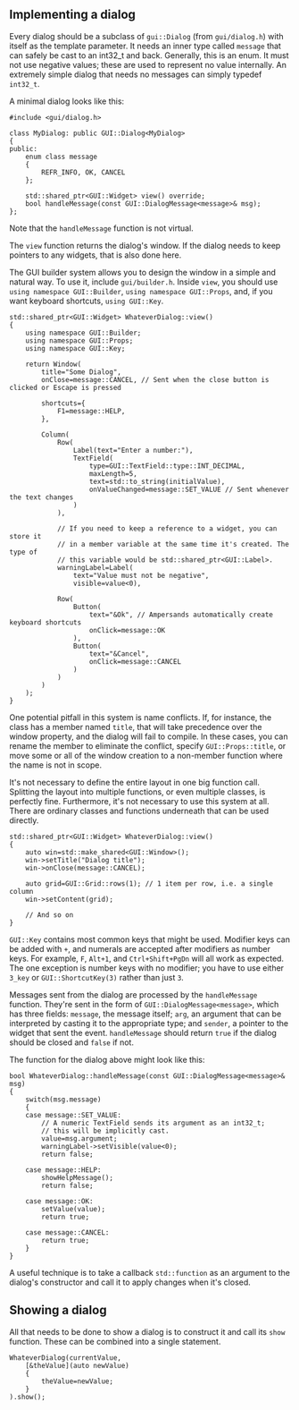 ## Implementing a dialog

Every dialog should be a subclass of `gui::Dialog` (from `gui/dialog.h`) with itself as the template parameter. It needs an inner type called `message` that can safely be cast to an int32_t and back. Generally, this is an enum. It must not use negative values; these are used to represent no value internally. An extremely simple dialog that needs no messages can simply typedef `int32_t`.

A minimal dialog looks like this:
```
#include <gui/dialog.h>

class MyDialog: public GUI::Dialog<MyDialog>
{
public:
    enum class message
    {
        REFR_INFO, OK, CANCEL
    };

    std::shared_ptr<GUI::Widget> view() override;
    bool handleMessage(const GUI::DialogMessage<message>& msg);
};
```
Note that the `handleMessage` function is not virtual.

The `view` function returns the dialog's window. If the dialog needs to keep pointers to any widgets, that is also done here.

The GUI builder system allows you to design the window in a simple and natural way. To use it, include `gui/builder.h`. Inside `view`, you should use `using namespace GUI::Builder`, `using namespace GUI::Props`, and, if you want keyboard shortcuts, `using GUI::Key`.
```
std::shared_ptr<GUI::Widget> WhateverDialog::view()
{
    using namespace GUI::Builder;
    using namespace GUI::Props;
    using namespace GUI::Key;

    return Window(
        title="Some Dialog",
        onClose=message::CANCEL, // Sent when the close button is clicked or Escape is pressed

        shortcuts={
            F1=message::HELP,
        },

        Column(
            Row(
                Label(text="Enter a number:"),
                TextField(
                    type=GUI::TextField::type::INT_DECIMAL,
                    maxLength=5,
                    text=std::to_string(initialValue),
                    onValueChanged=message::SET_VALUE // Sent whenever the text changes
                )
            ),

            // If you need to keep a reference to a widget, you can store it
            // in a member variable at the same time it's created. The type of
            // this variable would be std::shared_ptr<GUI::Label>.
            warningLabel=Label(
                text="Value must not be negative",
                visible=value<0),

            Row(
                Button(
                    text="&Ok", // Ampersands automatically create keyboard shortcuts
                    onClick=message::OK
                ),
                Button(
                    text="&Cancel",
                    onClick=message::CANCEL
                )
            )
        )
    );
}
```
One potential pitfall in this system is name conflicts. If, for instance, the class has a member named `title`, that will take precedence over the window property, and the dialog will fail to compile. In these cases, you can rename the member to eliminate the conflict, specify `GUI::Props::title`, or move some or all of the window creation to a non-member function where the name is not in scope.

It's not necessary to define the entire layout in one big function call. Splitting the layout into multiple functions, or even multiple classes, is perfectly fine. Furthermore, it's not necessary to use this system at all. There are ordinary classes and functions underneath that can be used directly.
```
std::shared_ptr<GUI::Widget> WhateverDialog::view()
{
    auto win=std::make_shared<GUI::Window>();
    win->setTitle("Dialog title");
    win->onClose(message::CANCEL);

    auto grid=GUI::Grid::rows(1); // 1 item per row, i.e. a single column
    win->setContent(grid);

    // And so on
}
```
`GUI::Key` contains most common keys that might be used. Modifier keys can be added with `+`, and numerals are accepted after modifiers as number keys. For example, `F`, `Alt+1`, and `Ctrl+Shift+PgDn` will all work as expected. The one exception is number keys with no modifier; you have to use either `3_key` or `GUI::ShortcutKey(3)` rather than just `3`.

Messages sent from the dialog are processed by the `handleMessage` function. They're sent in the form of `GUI::DialogMessage<message>`, which has three fields:
`message`, the message itself; `arg`, an argument that can be interpreted by casting it to the appropriate type; and `sender`, a pointer to the widget that sent the event. `handleMessage` should return `true` if the dialog should be closed and `false` if not.

The function for the dialog above might look like this:
```
bool WhateverDialog::handleMessage(const GUI::DialogMessage<message>& msg)
{
    switch(msg.message)
    {
    case message::SET_VALUE:
        // A numeric TextField sends its argument as an int32_t;
        // this will be implicitly cast.
        value=msg.argument;
        warningLabel->setVisible(value<0);
        return false;

    case message::HELP:
        showHelpMessage();
        return false;

    case message::OK:
        setValue(value);
        return true;

    case message::CANCEL:
        return true;
    }
}
```

A useful technique is to take a callback `std::function` as an argument to the dialog's constructor and call it to apply changes when it's closed.

## Showing a dialog

All that needs to be done to show a dialog is to construct it and call its `show` function. These can be combined into a single statement.
```
WhateverDialog(currentValue,
    [&theValue](auto newValue)
    {
        theValue=newValue;
    }
).show();
```
